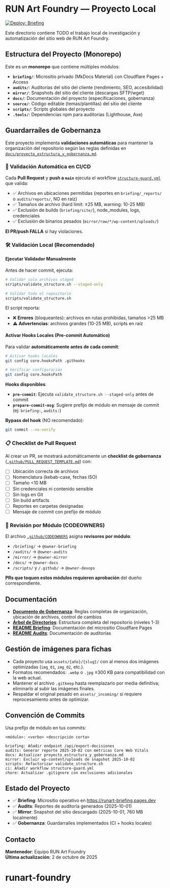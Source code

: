 # RUN Art Foundry — Proyecto Local

[![Deploy: Briefing](https://github.com/ppkapiro/runart-foundry/actions/workflows/briefing_deploy.yml/badge.svg)](https://github.com/ppkapiro/runart-foundry/actions/workflows/briefing_deploy.yml)

Este directorio contiene TODO el trabajo local de investigación y automatización del sitio web de RUN Art Foundry.

## Estructura del Proyecto (Monorepo)

Este es un **monorepo** que contiene múltiples módulos:

- **`briefing/`**: Micrositio privado (MkDocs Material) con Cloudflare Pages + Access
- **`audits/`**: Auditorías del sitio del cliente (rendimiento, SEO, accesibilidad)
- **`mirror/`**: Snapshots del sitio del cliente (descargas SFTP/wget)
- **`docs/`**: Documentación del proyecto (especificaciones, gobernanza)
- **`source/`**: Código editable (temas/plantillas) del sitio del cliente
- **`scripts/`**: Scripts globales del proyecto
- **`.tools/`**: Dependencias npm para auditorías (Lighthouse, Axe)

## Guardarraíles de Gobernanza

Este proyecto implementa **validaciones automáticas** para mantener la organización del repositorio según las reglas definidas en [`docs/proyecto_estructura_y_gobernanza.md`](docs/proyecto_estructura_y_gobernanza.md).

### 🤖 Validación Automática en CI/CD

Cada **Pull Request** y **push a `main`** ejecuta el workflow [`structure-guard.yml`](.github/workflows/structure-guard.yml) que valida:

- ✅ Archivos en ubicaciones permitidas (reportes en `briefing/_reports/` o `audits/reports/`, NO en raíz)
- ✅ Tamaños de archivo (hard limit: ≥25 MB, warning: 10-25 MB)
- ✅ Exclusión de builds (`briefing/site/`), node_modules, logs, credenciales
- ✅ Exclusión de binarios pesados (`mirror/raw/*/wp-content/uploads/`)

**El PR/push FALLA** si hay violaciones.

### 🛠️ Validación Local (Recomendado)

#### Ejecutar Validador Manualmente

Antes de hacer commit, ejecuta:

```bash
# Validar solo archivos staged
scripts/validate_structure.sh --staged-only

# Validar todo el repositorio
scripts/validate_structure.sh
```

El script reporta:
- ❌ **Errores** (bloqueantes): archivos en rutas prohibidas, tamaños >25 MB
- ⚠️ **Advertencias**: archivos grandes (10-25 MB), scripts en raíz

#### Activar Hooks Locales (Pre-commit Automático)

Para validar **automáticamente antes de cada commit**:

```bash
# Activar hooks locales
git config core.hooksPath .githooks

# Verificar configuración
git config core.hooksPath
```

**Hooks disponibles**:
- **`pre-commit`**: Ejecuta `validate_structure.sh --staged-only` antes de commit
- **`prepare-commit-msg`**: Sugiere prefijo de módulo en mensaje de commit (ej: `briefing:`, `audits:`)

**Bypass del hook** (NO recomendado):
```bash
git commit --no-verify
```

### 📋 Checklist de Pull Request

Al crear un PR, se mostrará automáticamente un **checklist de gobernanza** ([`.github/PULL_REQUEST_TEMPLATE.md`](.github/PULL_REQUEST_TEMPLATE.md)) con:

- [ ] Ubicación correcta de archivos
- [ ] Nomenclatura (kebab-case, fechas ISO)
- [ ] Tamaño <10 MB
- [ ] Sin credenciales ni contenido sensible
- [ ] Sin logs en Git
- [ ] Sin build artifacts
- [ ] Reportes en carpetas designadas
- [ ] Mensaje de commit con prefijo de módulo

### 👥 Revisión por Módulo (CODEOWNERS)

El archivo [`.github/CODEOWNERS`](.github/CODEOWNERS) asigna **revisores por módulo**:

- `/briefing/` → `@owner-briefing`
- `/audits/` → `@owner-audits`
- `/mirror/` → `@owner-mirror`
- `/docs/` → `@owner-docs`
- `/scripts/` y `/.github/` → `@owner-devops`

**PRs que toquen estos módulos requieren aprobación** del dueño correspondiente.

## Documentación

- **[Documento de Gobernanza](docs/proyecto_estructura_y_gobernanza.md)**: Reglas completas de organización, ubicación de archivos, control de cambios
- **[Árbol de Directorios](docs/_artifacts/repo_tree.txt)**: Estructura completa del repositorio (niveles 1-3)
- **[README Briefing](briefing/README_briefing.md)**: Documentación del micrositio Cloudflare Pages
- **[README Audits](audits/README.md)**: Documentación de auditorías

## Gestión de imágenes para fichas

- Cada proyecto usa `assets/{año}/{slug}/` con al menos dos imágenes optimizadas (`img_01`, `img_02`, etc.).
- Formatos recomendados: `.webp` o `.jpg` ≤300 KB para compatibilidad con la web actual.
- Mantener el archivo `.gitkeep` hasta reemplazarlo por media definitiva; eliminarlo al subir las imágenes finales.
- Respaldar el original pesado en `assets/_incoming/` si requiere reprocesamiento antes de optimizar.

## Convención de Commits

Usa prefijo de módulo en tus commits:

```
<módulo>: <verbo> <descripción corta>

briefing: Añadir endpoint /api/export-decisiones
audits: Generar reporte 2025-10-02 con métricas Core Web Vitals
docs: Actualizar proyecto_estructura_y_gobernanza.md
mirror: Excluir wp-content/uploads de snapshot 2025-10-02
scripts: Refactorizar validate_structure.sh
ci: Añadir workflow structure-guard.yml
chore: Actualizar .gitignore con exclusiones adicionales
```

## Estado del Proyecto

- ✅ **Briefing**: Micrositio operativo en https://runart-briefing.pages.dev
- ✅ **Audits**: Reportes de auditoría generados (2025-10-01)
- ✅ **Mirror**: Snapshot del sitio descargado (2025-10-01, 760 MB localmente)
- ✅ **Gobernanza**: Guardarraíles implementados (CI + hooks locales)

## Contacto

**Mantenedor**: Equipo RUN Art Foundry  
**Última actualización**: 2 de octubre de 2025
# runart-foundry
